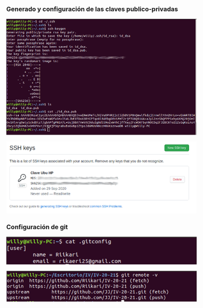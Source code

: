 ### Generado y configuración de las claves publico-privadas

![](img/ssh1.png)

![](img/ssh2.png)


### Configuración de git

![](img/config.png)

![](img/remotew.png)
